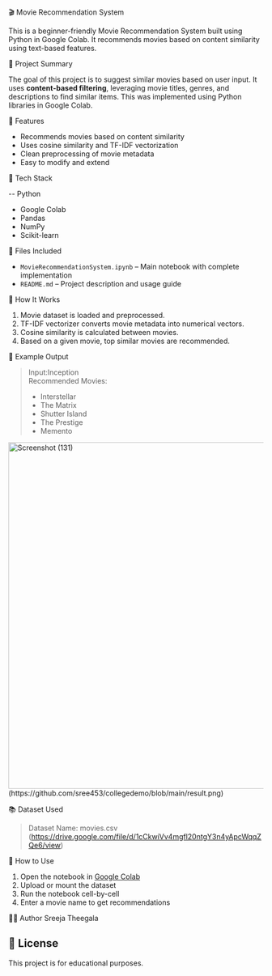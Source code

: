  🎬 Movie Recommendation System

This is a beginner-friendly Movie Recommendation System built using Python in Google Colab. It recommends movies based on content similarity using text-based features.

 📌 Project Summary

The goal of this project is to suggest similar movies based on user input. It uses **content-based filtering**, leveraging movie titles, genres, and descriptions to find similar items. This was implemented using Python libraries in Google Colab.


 🚀 Features

- Recommends movies based on content similarity
- Uses cosine similarity and TF-IDF vectorization
- Clean preprocessing of movie metadata
- Easy to modify and extend


🧰 Tech Stack

-- Python
- Google Colab
- Pandas
- NumPy
- Scikit-learn


 📁 Files Included

- `MovieRecommendationSystem.ipynb` – Main notebook with complete implementation
- `README.md` – Project description and usage guide

🧠 How It Works

1. Movie dataset is loaded and preprocessed.
2. TF-IDF vectorizer converts movie metadata into numerical vectors.
3. Cosine similarity is calculated between movies.
4. Based on a given movie, top similar movies are recommended.


🧪 Example Output

> Input:Inception  
> Recommended Movies:
> - Interstellar  
> - The Matrix  
> - Shutter Island  
> - The Prestige  
> - Memento
<img width="1366" height="685" alt="Screenshot (131)" src="https://github.com/user-attachments/assets/b2cc6633-d7b0-4952-97df-a703cd67c623" />
(https://github.com/sree453/collegedemo/blob/main/result.png)

📚 Dataset Used

> Dataset Name: movies.csv
> (https://drive.google.com/file/d/1cCkwiVv4mgfl20ntgY3n4yApcWqqZQe6/view)

📌 How to Use

1. Open the notebook in [Google Colab](https://colab.research.google.com)
2. Upload or mount the dataset
3. Run the notebook cell-by-cell
4. Enter a movie name to get recommendations

 👩‍💻 Author
Sreeja Theegala  


## 📜 License

This project is for educational purposes.

